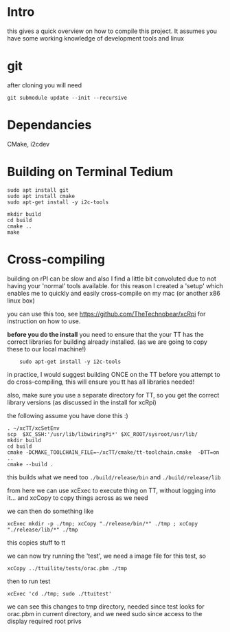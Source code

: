 # Intro
this gives a quick overview on how to compile this project.
It assumes you have some working knowledge of development tools and linux

# git 
after cloning you will need 
```
git submodule update --init --recursive
```

# Dependancies
CMake, i2cdev


# Building on Terminal Tedium

    sudo apt install git
    sudo apt install cmake
    sudo apt-get install -y i2c-tools

    mkdir build
    cd build
    cmake .. 
    make


# Cross-compiling

building on rPI can be slow and also I find a little bit convoluted due to not having your 'normal' tools available.
for this reason I created a 'setup' which enables me to quickly and easily cross-compile on my mac (or another x86 linux box)

you can use this too, see  https://github.com/TheTechnobear/xcRpi for instruction on how to use.

**before you do the install** 
you need to ensure that the your TT has the correct libraries for building already installed. 
(as we are going to copy these to our local machine!)

```
    sudo apt-get install -y i2c-tools
```

in practice, I would suggest building ONCE on the TT before you attempt to do cross-compiling, this will ensure you tt has all libraries needed! 


also, make sure you use a separate directory for TT, so you get the correct library versions (as discussed in the install for xcRpi)


the following assume you have done this :) 

```
. ~/xcTT/xcSetEnv
scp  $XC_SSH:'/usr/lib/libwiringPi*' $XC_ROOT/sysroot/usr/lib/
mkdir build
cd build
cmake -DCMAKE_TOOLCHAIN_FILE=~/xcTT/cmake/tt-toolchain.cmake  -DTT=on ..
cmake --build .
```


this builds what we need too `./build/release/bin` and `./build/release/lib`


from here we can use xcExec to execute thing on TT, without logging into it... and xcCopy to copy things across as we need

we can then do something like 
```
xcExec mkdir -p ./tmp; xcCopy "./release/bin/*" ./tmp ; xcCopy "./release/lib/*" ./tmp
```
this copies stuff to tt

we can now try running the 'test', we need a image file for this test, so 
```
xcCopy ../ttuilite/tests/orac.pbm ./tmp
```

then to run test
```
xcExec 'cd ./tmp; sudo ./ttuitest'
```

we can see this changes to tmp directory, needed since test looks for orac.pbm in current directory, 
and we need sudo since access to the display required root privs

